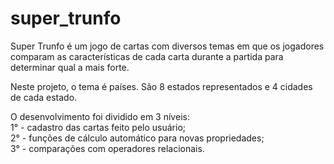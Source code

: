 # super_trunfo

Super Trunfo é um jogo de cartas com diversos temas em que os jogadores comparam as características de cada carta durante a partida para determinar qual a mais forte.

Neste projeto, o tema é países. São 8 estados representados e 4 cidades de cada estado.

O desenvolvimento foi dividido em 3 níveis: <br>
1° - cadastro das cartas feito pelo usuário; <br>
2° - funções de cálculo automático para novas propriedades; <br>
3° - comparações com operadores relacionais.

